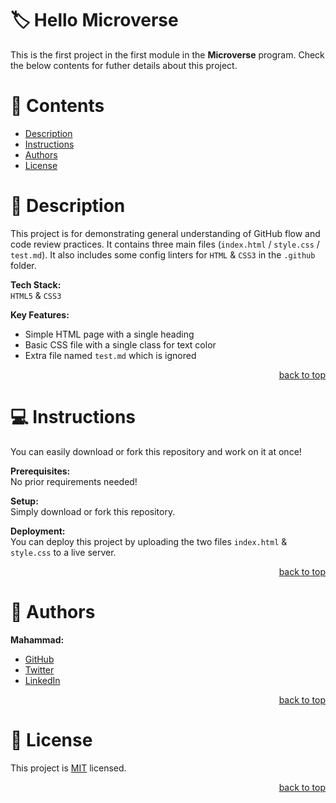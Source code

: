 <a name="title"></a>

<!-- PROJECT TITLE -->

# 🏷️ Hello Microverse

This is the first project in the first module in the **Microverse** program. Check the below contents for futher details about this project.

<!-- TABLE OF CONTENTS -->

# 📗 Contents

- [Description](#description)
- [Instructions](#instructions)
- [Authors](#authors)
- [License](#license)

<!-- PROJECT DESCRIPTION -->

<a name="description"></a>

# 📖 Description

This project is for demonstrating general understanding of GitHub flow and code review practices. It contains three main files (`index.html` / `style.css` / `test.md`).
It also includes some config linters for `HTML` & `CSS3` in the `.github` folder. 

**Tech Stack:**<br/>
`HTML5` & `CSS3`

**Key Features:**
- Simple HTML page with a single heading
- Basic CSS file with a single class for text color
- Extra file named `test.md` which is ignored

<p align="right"><a href="#title">back to top</a></p>

<!-- GETTING STARTED -->

<a name="instructions"></a>

# 💻 Instructions

You can easily download or fork this repository and work on it at once!

**Prerequisites:**<br/>
No prior requirements needed!

**Setup:**<br/>
Simply download or fork this repository.

**Deployment:**<br/>
You can deploy this project by uploading the two files `index.html` & `style.css` to a live server.

<p align="right"><a href="#title">back to top</a></p>

<!-- AUTHOR -->

<a name="authors"></a>

# 👥 Authors

**Mahammad:**
- [GitHub](https://github.com/mahammad-mostafa)
- [Twitter](https://twitter.com/mahammad_mostfa)
- [LinkedIn](https://linkedin.com/in/mahammad-mostafa)

<p align="right"><a href="#title">back to top</a></p>

<!-- LICENSE -->

<a name="license"></a>

# 📝 License

This project is [MIT](LICENSE.md) licensed.

<p align="right"><a href="#title">back to top</a></p>